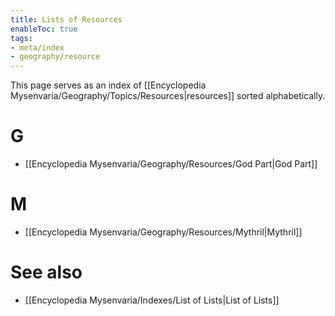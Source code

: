 ```yaml
---
title: Lists of Resources
enableToc: true
tags:
- meta/index
- geography/resource
---
```


This page serves as an index of [[Encyclopedia Mysenvaria/Geography/Topics/Resources|resources]] sorted alphabetically. 
# G
- [[Encyclopedia Mysenvaria/Geography/Resources/God Part|God Part]]
# M
- [[Encyclopedia Mysenvaria/Geography/Resources/Mythril|Mythril]]
# See also
- [[Encyclopedia Mysenvaria/Indexes/List of Lists|List of Lists]]